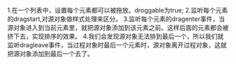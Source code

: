 1.在一个列表中，设置每个元素都可以被拖放。droggable为true;
2.监听每个元素的dragstart,对源对象做样式处理来区分。
3.监听每个元素的dragenter事件，当源对象进入到当前元素里，就把源对象添加到该元素之前。这样后面的元素都会被挤下去，实现排序的效果。
4.我们会发现源对象无法排到最后一个，所以我们就监听dragleave事件，当过程对象时最后一个元素时，源对象离开过程对象，这就把源对象添加到最后一个去了。